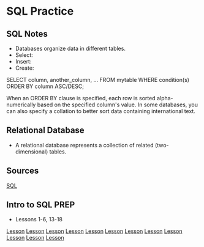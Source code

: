 # SQL Practice

## SQL Notes

- Databases organize data in different tables.
- Select: 
- Insert:
- Create:

SELECT column, another_column, …
FROM mytable
WHERE condition(s)
ORDER BY column ASC/DESC;

When an ORDER BY clause is specified, each row is sorted alpha-numerically based on the specified column's value. In some databases, you can also specify a collation to better sort data containing international text.

## Relational Database

- A relational database represents a collection of related (two-dimensional) tables.

## Sources 

[SQL](https://cdn2.hubspot.net/hubfs/392937/Learn%20SQL.pdf)

## Intro to SQL PREP

- Lessons 1-6, 13-18

[Lesson](/401/images/Lesson1.png)
[Lesson](/401/images/Lesson2.png)
[Lesson](/401/images/Lesson3.png)
[Lesson](/401/images/Lesson4.png)
[Lesson](/401/images/Lesson5.png)
[Lesson](/401/images/Lesson6.png)
[Lesson](/401/images/Lesson13.png)
[Lesson](/401/images/Lesson14.png)
[Lesson](/401/images/Lesson15.png)
[Lesson](/401/images/Lesson16.png)
[Lesson](/401/images/Lesson17.png)
[Lesson](/401/images/Lesson18.png)
